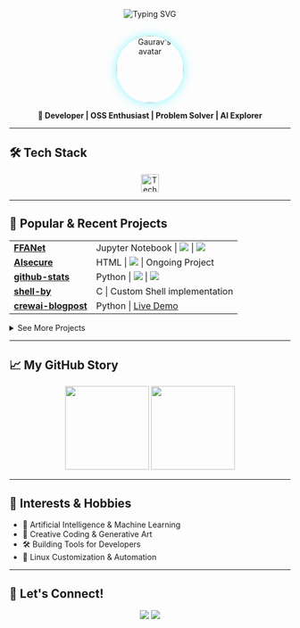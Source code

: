 <!--
  Profile README: Unique Animated Section for gaurav-bhardwaj29
  - Pinned Projects (curate manually)
  - Only public repos in "More Projects"
  - Horizontal Gists section
  - Subtle SVG/CSS animation
  - Interests: AI, OSS, Systems, Creative Coding
-->

<div align="center">
  <img src="https://readme-typing-svg.herokuapp.com?font=Fira+Code&duration=2000&pause=700&color=3CF2FF&random=false&center=true&vCenter=true&width=450&lines=Hi+I'm+Gaurav+%F0%9F%91%8B;AI+%7C+Systems+%7C+Open+Source+%7C+Creative+Coding;Welcome+to+my+GitHub+Universe!+%F0%9F%8C%90" alt="Typing SVG" />
</div>

<br>

<p align="center">
  <img src="https://avatars.githubusercontent.com/u/98477295?v=4" width="120" style="border-radius:50%;box-shadow:0 0 18px #3CF2FF99;" alt="Gaurav's avatar">
</p>
<p align="center">
  <b>🚀 Developer | OSS Enthusiast | Problem Solver | AI Explorer</b>
</p>

---

## 🛠️ Tech Stack

<p align="center">
  <img src="https://skillicons.dev/icons?i=python,cpp,c,jupyter,html,bash,linux,vim,git" alt="Tech stack icons" height="32"/>
</p>

---

## 🌟 Popular & Recent Projects

<table>
  <tr>
    <td><a href="https://github.com/gaurav-bhardwaj29/FFANet"><b>FFANet</b></a></td>
    <td>Jupyter Notebook | <img src="https://img.shields.io/github/license/gaurav-bhardwaj29/FFANet?style=flat-square"/> | <img src="https://img.shields.io/github/last-commit/gaurav-bhardwaj29/FFANet?style=flat-square"/></td>
  </tr>
  <tr>
    <td><a href="https://github.com/gaurav-bhardwaj29/AIsecure"><b>AIsecure</b></a></td>
    <td>HTML | <img src="https://img.shields.io/badge/license-MIT-green?style=flat-square"/> | Ongoing Project</td>
  </tr>
  <tr>
    <td><a href="https://github.com/gaurav-bhardwaj29/github-stats"><b>github-stats</b></a></td>
    <td>Python | <img src="https://img.shields.io/github/stars/gaurav-bhardwaj29/github-stats?style=flat-square"/> | <img src="https://img.shields.io/github/last-commit/gaurav-bhardwaj29/github-stats?style=flat-square"/></td>
  </tr>
  <tr>
    <td><a href="https://github.com/gaurav-bhardwaj29/shell-by"><b>shell-by</b></a></td>
    <td>C | Custom Shell implementation</td>
  </tr>
  <tr>
    <td><a href="https://github.com/gaurav-bhardwaj29/crewai-blogpost"><b>crewai-blogpost</b></a></td>
    <td>Python | <a href="https://kamikaze.streamlit.app/">Live Demo</a></td>
  </tr>
</table>

<details>
<summary>See More Projects</summary>

- <a href="https://github.com/gaurav-bhardwaj29/doc-tool"><b>doc-tool</b></a>: Markdown to HTML documentor
- ...and more!  
🔗 <a href="https://github.com/search?q=user:gaurav-bhardwaj29&sort=updated&order=desc&per_page=20">View all repositories</a>
</details>

---

## 📈 My GitHub Story

<div align="center">
  <img src="https://github-readme-stats.vercel.app/api?username=gaurav-bhardwaj29&show_icons=true&theme=react&hide=issues" height="150"/>
  <img src="https://github-readme-streak-stats.herokuapp.com?user=gaurav-bhardwaj29&theme=react" height="150"/>
</div>

---

## 🚀 Interests & Hobbies

- 🤖 Artificial Intelligence & Machine Learning
- 🧩 Creative Coding & Generative Art
- 🛠️ Building Tools for Developers
- 🐧 Linux Customization & Automation

---

## 🤝 Let's Connect!

<p align="center">
  <a href="mailto:gauravbhardwajofficial@gmail.com"><img src="https://img.shields.io/badge/email-D14836?style=for-the-badge&logo=gmail&logoColor=white"/></a>
  <a href="https://www.linkedin.com/in/gaurav-bhardwaj29"><img src="https://img.shields.io/badge/LinkedIn-0077B5?style=for-the-badge&logo=linkedin&logoColor=white"/></a>
</p>



